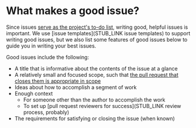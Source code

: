 # What makes a good issue?

Since issues [serve as the project's to-do list](index.md#what-are-github-issues-and-how-do-we-use-them), writing good, helpful issues is important.
We use [issue templates](STUB_LINK issue templates) to support writing good issues, but we also list some features of good issues below to guide you in writing your best issues.

Good issues include the following:

- A title that is informative about the contents of the issue at a glance
- A relatively small and focused scope, such that [the pull request that closes them is appropriate in scope](../../contributing-to-analyses/creating-pull-requests/scoping-pull-requests.md)
- Ideas about how to accomplish a segment of work
- Enough context
  - For someone other than the author to accomplish the work
  - To set up [pull request reviewers for success](STUB_LINK review process, probably)
- The requirements for satisfying or closing the issue (when known)

<!-- Good and bad issues examples could go here -->
